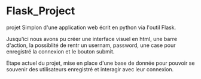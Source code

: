 # Flask_Project
projet Simplon d'une application web écrit en python via l'outil Flask. 


Jusqu'ici nous avons pu créer une interface visuel en html, une barre d'action, la possiblité de rentr un usernam, password, une case pour enregistré la connexion et le bouton submit. 

Etape actuel du projet, mise en place d'une base de donnée pour pouvoir se souvenir des utilisateurs enregistré et interagir avec leur connexion. 
